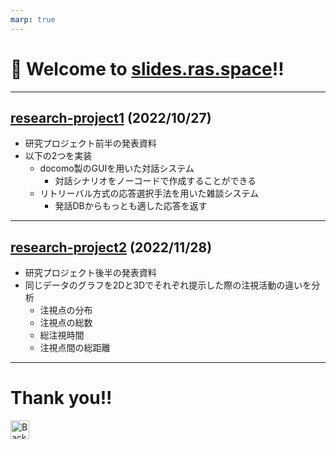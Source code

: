 ```yaml
---
marp: true
---
```


# 👋 Welcome to **[slides.ras.space](https://slides.ras.space)**!!

<!-- slides.ras.spaceへようこそ！ -->

---

## [research-project1](research-project1) (2022/10/27)

- 研究プロジェクト前半の発表資料
- 以下の2つを実装
  - docomo製のGUIを用いた対話システム
    - 対話シナリオをノーコードで作成することができる
  - リトリーバル方式の応答選択手法を用いた雑談システム
    - 発話DBからもっとも適した応答を返す

---

## [research-project2](research-project2) (2022/11/28)

- 研究プロジェクト後半の発表資料
- 同じデータのグラフを2Dと3Dでそれぞれ提示した際の注視活動の違いを分析
  - 注視点の分布
  - 注視点の総数
  - 総注視時間
  - 注視点間の総距離

---

# Thank you!!

<a href="#1"><img src="https://img.shields.io/badge/back%20to%20top-⬆-blue.svg?style=flat&color=blue" alt="Back to top" height="30"></a>

<!-- ありがとうございました！ -->
